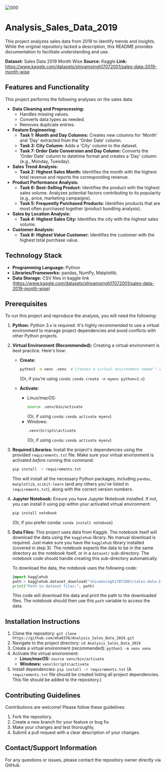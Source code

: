 ![000](https://github.com/user-attachments/assets/475eb0a6-0af4-4d4a-9cea-9ee124b9dd40)


# Analysis_Sales_Data_2019

This project analyzes sales data from 2019 to identify trends and insights. While the original repository lacked a description, this README provides documentation to facilitate understanding and use.

**Dataset:** Sales Data 2019 Month Wise
**Source:** Kaggle
**Link:** https://www.kaggle.com/datasets/shivamsingh17072001/sales-data-2019-month-wise

## Features and Functionality

This project performs the following analyses on the sales data:

* **Data Cleaning and Preprocessing:**
    * Handles missing values.
    * Converts data types as needed.
    * Removes duplicate entries.
* **Feature Engineering:**
    * **Task 1: Month and Day Columns:** Creates new columns for 'Month' and 'Day' extracted from the 'Order Date' column.
    * **Task 3: City Column:** Adds a 'City' column to the dataset.
    * **Task 7: Order Date Conversion and Day Column:** Converts the 'Order Date' column to datetime format and creates a 'Day' column (e.g., Monday, Tuesday).
* **Sales Trend Analysis:**
    * **Task 2: Highest Sales Month:** Identifies the month with the highest total revenue and reports the corresponding revenue.
* **Product Performance Analysis:**
    * **Task 6: Best-Selling Product:** Identifies the product with the highest sales volume. Analyzes potential factors contributing to its popularity (e.g., price, marketing campaigns).
    * **Task 5: Frequently Purchased Products:** Identifies products that are most often purchased together (product bundling analysis).
* **Sales by Location Analysis:**
    * **Task 4: Highest Sales City:** Identifies the city with the highest sales volume.
* **Customer Analysis:**
    * **Task 8: Highest Value Customer:** Identifies the customer with the highest total purchase value.

## Technology Stack

* **Programming Language:** Python
* **Libraries/Frameworks:** pandas, NumPy, Matplotlib.
* **Data Storage:** CSV files in kaggle link (https://www.kaggle.com/datasets/shivamsingh17072001/sales-data-2019-month-wise)

## Prerequisites

To run this project and reproduce the analysis, you will need the following:

1.  **Python:** Python 3.x is required. It's highly recommended to use a virtual environment to manage project dependencies and avoid conflicts with other Python projects.

2.  **Virtual Environment (Recommended):** Creating a virtual environment is best practice. Here's how:

    *   **Create:**
        ```bash
        python3 -m venv .venv  # Creates a virtual environment named ".venv"
        ```
        (Or, if you're using `conda`: `conda create -n myenv python=3.x`)

    *   **Activate:**
        *   Linux/macOS:
            ```bash
            source .venv/bin/activate
            ```
            (Or, if using `conda`: `conda activate myenv`)
        *   Windows:
            ```bash
            .venv\Scripts\activate
            ```
            (Or, if using `conda`: `conda activate myenv`)

3.  **Required Libraries:** Install the project's dependencies using the provided `requirements.txt` file. Make sure your virtual environment is activated *before* running this command:

    ```bash
    pip install -r requirements.txt
    ```

    This will install all the necessary Python packages, including `pandas`, `matplotlib`, `scikit-learn` (and any others you've listed in `requirements.txt`), along with the correct version numbers.

4.  **Jupyter Notebook:** Ensure you have Jupyter Notebook installed. If not, you can install it using pip within your activated virtual environment:

    ```bash
    pip install notebook
    ```

    (Or, if you prefer conda: `conda install notebook`)

5.  **Data Files:** This project uses data from Kaggle. The notebook itself will download the data using the `kagglehub` library.  No manual download is required.  Just make sure you have the `kagglehub` library installed (covered in step 3). The notebook expects the data to be in the same directory as the notebook itself, or in a `dataset/` sub-directory. The notebook code should handle creating this sub-directory automatically.

    To download the data, the notebook uses the following code:

    ```python
    import kagglehub
    path = kagglehub.dataset_download("shivamsingh17072001/sales-data-2019-month-wise")
    print("Path to dataset files:", path)
    ```

    This code will download the data and print the path to the downloaded files.  The notebook should then use this `path` variable to access the data.





## Installation Instructions

1. Clone the repository: `git clone https://github.com/mha0376/Analysis_Sales_Data_2019.git`
2. Navigate to the project directory: `cd Analysis_Sales_Data_2019`
3. Create a virtual environment (recommended): `python3 -m venv venv`
4. Activate the virtual environment:
    * **Linux/macOS:** `source venv/bin/activate`
    * **Windows:** `venv\Scripts\activate`
5. Install dependencies: `pip install -r requirements.txt` (A `requirements.txt` file should be created listing all project dependencies.  This file should be added to the repository.)


## Contributing Guidelines

Contributions are welcome! Please follow these guidelines:

1. Fork the repository.
2. Create a new branch for your feature or bug fix.
3. Make your changes and test thoroughly.
4. Submit a pull request with a clear description of your changes.


## Contact/Support Information

For any questions or issues, please contact the repository owner directly via GitHub.
